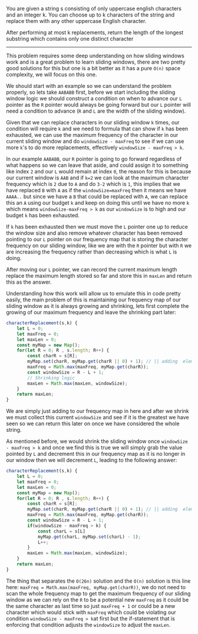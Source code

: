 You are given a string s consisting of only uppercase english characters and an integer k. You can choose up to k characters of the string and replace them with any other uppercase English character.

After performing at most k replacements, return the length of the longest substring which contains only one distinct character
***
This problem requires some deep understanding on how sliding windows work and is a great problem to learn sliding windows, there are two pretty good solutions for this but one is a bit better as it has a pure `O(n)` space complexity, we will focus on this one.

We should start with an example so we can understand the problem properly, so lets take `AABABB` first, before we start including the sliding window logic we should construct a condition on when to advance our `L` pointer as the `R` pointer would always be going forward but our `L` pointer will need a condition to advance (`R` and `L` are the width of the sliding window). 

Given that we can replace characters in our sliding window `k` times, our condition will require `k` and we need to formula that can show if `k` has been exhausted, we can use the maximum frequency of the character in our current sliding window and do `windowSize - maxFreq` to see if we can use more `k`'s to do more replacements, effectively `windowSize - maxFreq > k`.

In our example `AABABB`, our `R` pointer is going to go forward regardless of what happens so we can leave that aside, and could assign it to something like index `2` and our `L` would remain at index `0`, the reason for this is because our current window is `AAB` and if `k=2` we can look at the maximum character frequency which is `2` due to `A` and do `3-2` which is `1`, this implies that we have replaced `B` with `A` as if the  `windowSize=maxFreq` then it means we have `AAAA..` but since we have a `B` that could be replaced with `A`, we can replace this an `A` using our budget `k` and keep on doing this until we have no more `k` which means `windowSize-maxFreq > k` as our `windowSize` is to high and our budget `k` has been exhausted. 

If `k` has been exhausted then we must move the `L` pointer one up to reduce the window size and also remove whatever character has been removed pointing to our `L` pointer on our frequency map  that is storing the character frequency on our sliding window, like we are with the `R` pointer but with `R` we are increasing the frequency rather than decreasing which is what `L` is doing.

After moving our `L` pointer, we can record the current maximum length replace the maximum length stored so far and store this in `maxLen` and return this as the answer.

Understanding how this work will allow us to emulate this in code pretty easily, the main problem of this is maintaining our frequency map of our sliding window as it is always growing and shrinking, lets first complete the growing of our maximum frequency and leave the shrinking part later:
```js
characterReplacement(s,k) {
	let L = 0;
	let maxFreq = 0;
	let maxLen = 0;
	const myMap = new Map();
	for(let R = 0; R , s.length; R++) {
		const charR = s[R];
		myMap.set(charR, myMap.get(charR || 0) + 1); // || adding  elem
		maxFreq = Math.max(maxFreq, myMap.get(charR));
		const windowSize = R - L + 1;
		// Shrinking logic
		maxLen = Math.max(maxLen, windowSize);
	}
	return maxLen;
}
```

We are simply just adding to our frequency map in here and after we shrink we must collect this current `windowSize` and see if it is the greatest we have seen so we can return this later on once we have considered the whole string.

As mentioned before, we would shrink the sliding window once `windowSize - maxFreq > k` and once we find this is true we will simply grab the value pointed by `L` and decrement this in our frequency map as it is no longer in our window then we will decrement `L`, leading to the following answer:
```js
characterReplacement(s,k) {
	let L = 0;
	let maxFreq = 0;
	let maxLen = 0;
	const myMap = new Map();
	for(let R = 0; R , s.length; R++) {
		const charR = s[R];
		myMap.set(charR, myMap.get(charR || 0) + 1); // || adding  elem
		maxFreq = Math.max(maxFreq, myMap.get(charR));
		const windowSize = R - L + 1;
		if(windowSize - maxFreq > k) {
			const charL = s[L]
			myMap.get(charL, myMap.set(charL) - 1);
			L++;
		}
		maxLen = Math.max(maxLen, windowSize);
	}
	return maxLen;
}
```
The thing that separates the `O(26n)` solution and the `O(n)` solution is this line here: `maxFreq = Math.max(maxFreq, myMap.get(charR))`, we do not need to scan the whole frequency map to get the maximum frequency of our sliding window as we can rely on the `R` to be a potential new `maxFreq` as it could be the same character as last time so just `maxFreq + 1` or could be a new character which would stick with `maxFreq` which could be violating our condition `windowSize - maxFreq > k`at first but the if-statement that is enforcing that condition adjusts the `windowSize` to adjust the `maxLen`. 

